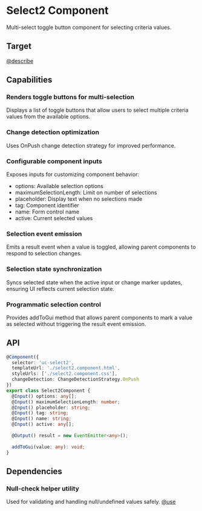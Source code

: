 # Select2 Component

Multi-select toggle button component for selecting criteria values.

## Target

[@describe](../../../src/app/components/input/select2/select2.component.ts)

## Capabilities

### Renders toggle buttons for multi-selection

Displays a list of toggle buttons that allow users to select multiple criteria values from the available options.

### Change detection optimization

Uses OnPush change detection strategy for improved performance.

### Configurable component inputs

Exposes inputs for customizing component behavior:
- options: Available selection options
- maximumSelectionLength: Limit on number of selections
- placeholder: Display text when no selections made
- tag: Component identifier
- name: Form control name
- active: Current selected values

### Selection event emission

Emits a result event when a value is toggled, allowing parent components to respond to selection changes.

### Selection state synchronization

Syncs selected state when the active input or change marker updates, ensuring UI reflects current selection state.

### Programmatic selection control

Provides addToGui method that allows parent components to mark a value as selected without triggering the result event emission.

## API

```typescript { .api }
@Component({
  selector: 'uc-select2',
  templateUrl: './select2.component.html',
  styleUrls: ['./select2.component.css'],
  changeDetection: ChangeDetectionStrategy.OnPush
})
export class Select2Component {
  @Input() options: any[];
  @Input() maximumSelectionLength: number;
  @Input() placeholder: string;
  @Input() tag: string;
  @Input() name: string;
  @Input() active: any[];
  
  @Output() result = new EventEmitter<any>();
  
  addToGui(value: any): void;
}
```

## Dependencies

### Null-check helper utility

Used for validating and handling null/undefined values safely.
[@use](../../../src/app/shared/utils/null-check)
